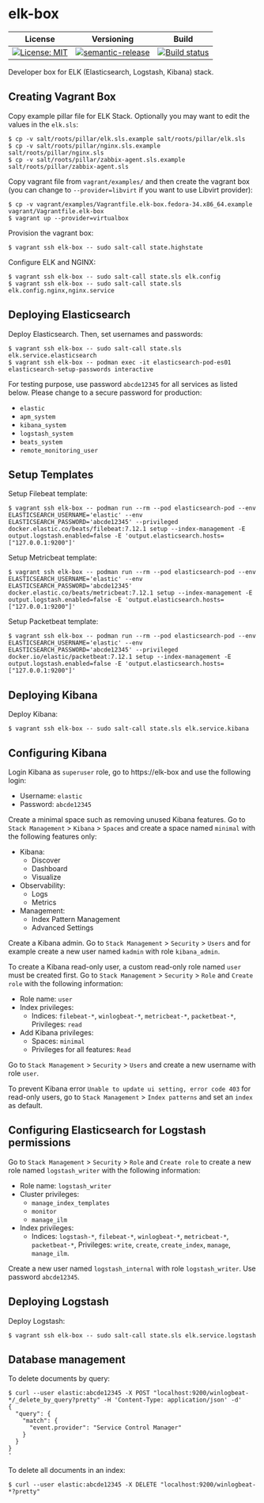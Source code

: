 # elk-box

| License | Versioning | Build |
| ------- | ---------- | ----- |
| [![License: MIT](https://img.shields.io/badge/License-MIT-yellow.svg)](https://opensource.org/licenses/MIT) | [![semantic-release](https://img.shields.io/badge/%20%20%F0%9F%93%A6%F0%9F%9A%80-semantic--release-e10079.svg)](https://github.com/semantic-release/semantic-release) | [![Build status](https://ci.appveyor.com/api/projects/status/aciapusi512qm485/branch/master?svg=true)](https://ci.appveyor.com/project/nikAizuddin/elk-box/branch/master) |

Developer box for ELK (Elasticsearch, Logstash, Kibana) stack.


## Creating Vagrant Box

Copy example pillar file for ELK Stack. Optionally you may want to edit the values in the `elk.sls`:
```
$ cp -v salt/roots/pillar/elk.sls.example salt/roots/pillar/elk.sls
$ cp -v salt/roots/pillar/nginx.sls.example salt/roots/pillar/nginx.sls
$ cp -v salt/roots/pillar/zabbix-agent.sls.example salt/roots/pillar/zabbix-agent.sls
```

Copy vagrant file from `vagrant/examples/` and then create the vagrant box (you can change to `--provider=libvirt` if you want to use Libvirt provider):
```
$ cp -v vagrant/examples/Vagrantfile.elk-box.fedora-34.x86_64.example vagrant/Vagrantfile.elk-box
$ vagrant up --provider=virtualbox
```

Provision the vagrant box:
```
$ vagrant ssh elk-box -- sudo salt-call state.highstate
```

Configure ELK and NGINX:
```
$ vagrant ssh elk-box -- sudo salt-call state.sls elk.config
$ vagrant ssh elk-box -- sudo salt-call state.sls elk.config.nginx,nginx.service
```


## Deploying Elasticsearch

Deploy Elasticsearch. Then, set usernames and passwords:
```
$ vagrant ssh elk-box -- sudo salt-call state.sls elk.service.elasticsearch
$ vagrant ssh elk-box -- podman exec -it elasticsearch-pod-es01 elasticsearch-setup-passwords interactive
```

For testing purpose, use password `abcde12345` for all services as listed below. Please change to a secure password for production:
* `elastic`
* `apm_system`
* `kibana_system`
* `logstash_system`
* `beats_system`
* `remote_monitoring_user`


## Setup Templates

Setup Filebeat template:
```
$ vagrant ssh elk-box -- podman run --rm --pod elasticsearch-pod --env ELASTICSEARCH_USERNAME='elastic' --env ELASTICSEARCH_PASSWORD='abcde12345' --privileged docker.elastic.co/beats/filebeat:7.12.1 setup --index-management -E output.logstash.enabled=false -E 'output.elasticsearch.hosts=["127.0.0.1:9200"]'
```

Setup Metricbeat template:
```
$ vagrant ssh elk-box -- podman run --rm --pod elasticsearch-pod --env ELASTICSEARCH_USERNAME='elastic' --env ELASTICSEARCH_PASSWORD='abcde12345' docker.elastic.co/beats/metricbeat:7.12.1 setup --index-management -E output.logstash.enabled=false -E 'output.elasticsearch.hosts=["127.0.0.1:9200"]'
```

Setup Packetbeat template:
```
$ vagrant ssh elk-box -- podman run --rm --pod elasticsearch-pod --env ELASTICSEARCH_USERNAME='elastic' --env ELASTICSEARCH_PASSWORD='abcde12345' --privileged docker.io/elastic/packetbeat:7.12.1 setup --index-management -E output.logstash.enabled=false -E 'output.elasticsearch.hosts=["127.0.0.1:9200"]'
```


## Deploying Kibana

Deploy Kibana:
```
$ vagrant ssh elk-box -- sudo salt-call state.sls elk.service.kibana
```


## Configuring Kibana

Login Kibana as `superuser` role, go to https://elk-box and use the following login:
* Username: `elastic`
* Password: `abcde12345`

Create a minimal space such as removing unused Kibana features. Go to `Stack Management` > `Kibana` > `Spaces` and create a space named `minimal` with the following features only:
* Kibana:
    * Discover
    * Dashboard
    * Visualize
* Observability:
    * Logs
    * Metrics
* Management:
    * Index Pattern Management
    * Advanced Settings

Create a Kibana admin. Go to `Stack Management` > `Security` > `Users` and for example create a new user named `kadmin` with role `kibana_admin`.

To create a Kibana read-only user, a custom read-only role named `user` must be created first. Go to `Stack Management` > `Security` > `Role` and `Create role` with the following information:
* Role name: `user`
* Index privileges:
    * Indices: `filebeat-*`, `winlogbeat-*`, `metricbeat-*`, `packetbeat-*`, Privileges: `read`
* Add Kibana privileges:
    * Spaces: `minimal`
    * Privileges for all features: `Read`

Go to `Stack Management` > `Security` > `Users` and create a new username with role `user`.

To prevent Kibana error `Unable to update ui setting, error code 403` for read-only users, go to `Stack Management` > `Index patterns` and set an `index` as default.


## Configuring Elasticsearch for Logstash permissions

Go to `Stack Management` > `Security` > `Role` and `Create role` to create a new role named `logstash_writer` with the following information:
* Role name: `logstash_writer`
* Cluster privileges:
    * `manage_index_templates`
    * `monitor`
    * `manage_ilm`
* Index privileges:
    * Indices: `logstash-*`, `filebeat-*`, `winlogbeat-*`, `metricbeat-*`, `packetbeat-*`, Privileges: `write`, `create`, `create_index`, `manage`, `manage_ilm`.

Create a new user named `logstash_internal` with role `logstash_writer`. Use password `abcde12345`.


## Deploying Logstash

Deploy Logstash:
```
$ vagrant ssh elk-box -- sudo salt-call state.sls elk.service.logstash
```


## Database management

To delete documents by query:
```
$ curl --user elastic:abcde12345 -X POST "localhost:9200/winlogbeat-*/_delete_by_query?pretty" -H 'Content-Type: application/json' -d'
{
  "query": {
    "match": {
      "event.provider": "Service Control Manager"
    }
  }
}
'
```

To delete all documents in an index:
```
$ curl --user elastic:abcde12345 -X DELETE "localhost:9200/winlogbeat-*?pretty"
```
